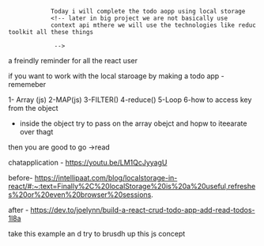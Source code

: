                 Today i will complete the todo aopp using local storage 
                <!-- later in big project we are not basically use 
                context api mthere we will use the technologies like reduc toolkit all these things 
                
                 -->


a freindly reminder for all the react user


if you want to work with the local staroage by making a
todo app - rememeber 

1- Array (js)
2-MAP(js)
3-FILTER()
4-reduce()
5-Loop
6-how to access key from the object
+ inside the object try to pass on  the array obejct and hopw to iteearate over thagt 

then you are good to go 
->read   




chatapplication - https://youtu.be/LM1QcJyyagU

before- https://intellipaat.com/blog/localstorage-in-react/#:~:text=Finally%2C%20localStorage%20is%20a%20useful,refreshes%20or%20even%20browser%20sessions.

after -  https://dev.to/joelynn/build-a-react-crud-todo-app-add-read-todos-1l8a


take this example an d try to brusdh up this js concept 



<!-- 
export const Todoconetxt =createContext({
    todos:[
        {
            id:1,
            todo:'Todo msg',
            completd:false  
        },

        addodo:(todo)=>{}
        updatetodo:(todo,id)=>{}
        deletetodo:(id)=>{}
        tooglecomplete:(id)=>{}

       
    ],
}) -->

